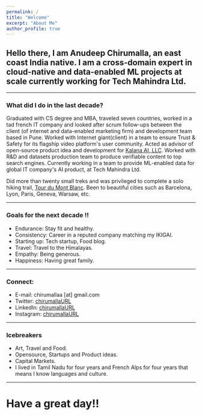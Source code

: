 ```yaml
---
permalink: /
title: "Welcome"
excerpt: "About Me"
author_profile: true
---
```


## Hello there, I am Anudeep Chirumalla, an east coast India native. I am a cross-domain expert in cloud-native and data-enabled ML projects at scale currently working for Tech Mahindra Ltd.

---
### What did I do in the last decade?

Graduated with CS degree and MBA, traveled seven countries, worked in a tad french IT company and looked after scrum follow-ups between the client (of internet and data-enabled marketing firm) and development team based in Pune. Worked with Internet giant(client) in a team to ensure Trust & Safety for its flagship video platform's user community. Acted as advisor of open-source product idea and development for [Kalana AI, LLC](https://kalana.dev/). Worked with R&D and datasets production team to produce verifiable content to top search engines. Currently working in a team to provide ML-enabled data for global IT company's AI product, at Tech Mahindra Ltd.

Did more than twenty small treks and was privileged to complete a solo hiking trail, [Tour du Mont Blanc](https://www.flickr.com/photos/chirumallaa/albums/72157715540539888/with/50241937246/). Been to beautiful cities such as Barcelona, Lyon, Paris, Geneva, Warsaw, etc.

---

### Goals for the next decade !!

* Endurance: Stay fit and healthy.
* Consistency: Career in a reputed company matching my IKIGAI.
* Starting up: Tech startup, Food blog.
* Travel: Travel to the Himalayas.
* Empathy: Being generous.
* Happiness: Having great family. 

---

### Connect:

* E-mail: chirumallaa [at] gmail.com
* Twitter: [chirumallaURL](http://twitter.com/chirumallaurl)
* LinkedIn: [chirumallaURL](http://www.linkedin.com/in/chirumallaurl)
* Instagram: [chirumallaURL](http://www.instagram.com/chirumallaurl)


---


### Icebreakers

* Art, Travel and Food. 
* Opensource, Startups and Product ideas.
* Capital Markets.
* I lived in Tamil Nadu for four years and French Alps for four years that means I know languages and culture.


---





# Have a great day!!
